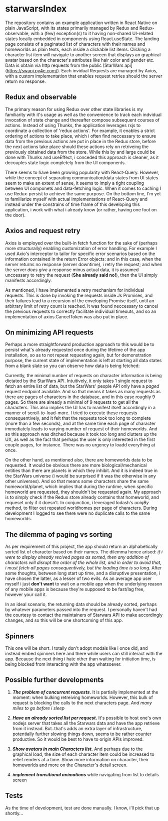 # starwarsIndex

The repository contains an example application written in React Native on plain JavaScript, with its states primarily managed by Redux and Redux-observable, with a (few) exception(s) to it having non-shared UI-related states locally embedded in components using React.useState. The landing page consists of a paginated list of characters with their names and homeworlds as plain texts, each inside a clickable list items. Clicking a character list item will navigate to another screen that displays an graphical avatar based on the character's attributes like hair color and gender etc. Data is obtain via http requests from the public [StarWars api] (https://swapi.py4e.com/). Each invidual Requests are managed by Axios, with a custom implementation that enables request retries should the server return no response.

## Redux and observable
The primary reason for using Redux over other state libraries is my familiarity with it's usage as well as the convenience to track each indvidual invocation of state change and thereafter compose subsequent courses of actions. Instead of using Thunks, the application leverages rxjs to coordinate a collection of 'redux actions'. For example, it enables a strict ordering of actions to take place, which i often find neccessary to ensure data from the previous actions are put in place in the Redux store, before the next actions take place should these actions rely on retriveing the previously obtained data from the store. While this by and large could be done with Thunks and useEffect, i conceded this approach is cleaner, as it decouples state logic completely from the UI components.

There seems to have been growing popularity with React-Query. However, while the concept of separating communication/data states from UI states seem to make an extent of sense, it seems to imply a tight coupling between UI componets and data-fetching logic. When it comes to caching I use Redux-persist to achieve the same purpose. On the bottom line, I'm yet to familiarize myself with actual implementations of React-Query and instead under the constrains of time frame of this developing this application, i work with what i already know (or rather, having one foot on the door).

## Axios and request retry
Axios is employed over the built-in fetch function for the sake of (perhaps more structurally) enabling customization of error handling. For example I used Axio's interceptor to tailor for specific error scenarios based on the information contained in the return Error objects: and in this case, when the server returns no response (server downtime), i retry the request; and when the server *does give* a response minus actual data, it is assumed unccessary to retry the request (**She already said no!**), then the UI simply manifests accordingly.

As mentioned, I have implemented a retry mechanism for individual requests. This is done by invoking the requests inside Js Promises, and their failures lead to a recursion of the enveloping Promise itself, until an arbitrary limit of retry count is reached. It was found neccessary to cancel the previous requests to correctly facilitate individual timeouts, and so an implementation of axios.CancelToken was also put in place.

## On minimizing API requests
Perhaps a more straightforward production approach to this would be to persist what's already requested once during the lifetime of the app installation, so as to not repeat requesting again, but for demonstration purpose, the current state of implementation is left at starting all data states from a blank slate so you can observe how data is being fetched:

Currently, the minimal number of requests on character information is being dictated by the StarWars API. Intuitively, it only takes 1 single request to fetch an entire list of data, but the StarWars' people API only have a *paged* request endpoint available. And so that means it takes as many requests as there are pages of characters in the database, and in this case roughly 9 pages. So there are already a minimal of 9 requests to get all the characters. This also implies the UI has to manifest itself accordingly in a manner of scroll-to-load-more. I tried to execute these requests consequentively, and it felt that the requests took too long to complete (more than a few seconds), and at the same time each page of character immediately leads to varying number of request of their homeworlds. And so this approach was ditched because it took too long and clutters up the UX, as well as the fact that perhaps the user is only interested in the first couple pages, for instance. There was no urgency to loadd everything at once.

On the other hand, as mentioned also, there are homeworlds data to be requested. It would be obvious there are more biological/mechanical entities than there are planets in which they inhibit. And it is indeed true in the StarWars universe (i would be surprised if it was the otherwise in any other universes). And so that means some characters share the same homeworld/planet, which implies that during the runtime, when specific homeworld are requested, they shouldn't be requested again. My approach is to simply check if the Redux store already contains that homeworld, and requeset only if it doesn't. In conjunction, i leveraged lodash's *uniqBy* method, to filter out repeated worldhomes per page of characters. During development I logged to see there were no duplicate calls to the same homeworlds.

## The dilemma of paging vs sorting
As per requirement of this project, the app should return an alphabetically sorted list of character based on their names. The dilemma hence arised: *if i were to display already recived pages as sorted, then any addition of characters will disrupt the order of the whole list, and in order to avoid that, i must fetch all pages consequentively, but the loading time is so long*. After some thoughts, between long start up time, and a disruptive presentation, i have chosen the latter, as a lesser of two evils. As an average app user myself i just **don't want** to wait on a mobile app when the underlying reason of any mobile apps is because they're supposed to be fast/lag free, however your call it.

In an ideal scenario, the returning data should be already sorted, perhaps by whatever parameters passed into the request. I personally haven't had the courtesy to contact the maintainers of Starwars API to make accordingly changes, and so this will be one shortcoming of this app.

## Spinners
This one will be short. I totally don't adopt modals like i once did, and instead embed spinners here and there while users can still interact with the app. Because the next thing i hate other than waiting for initiation time, is being blocked from interacting with the app whatsoever.

## Possible further developments

1. ***The problem of concurrent requests.*** It is partially implemented at the moment: when bulking retreiving homeworlds. However, this bulk of request is blocking the calls to the next characters page. *And many miles to go before i sleep* 

2. ***Have an already sorted list per request.*** It's possible to host one's own nodejs server that takes all the Starwars data and have the app retrieve from it instead. But..that's adds an extra layer of infrastructure, potentially further slowing things down, seems to be rather counter productive. So it would be best to have to origin APIs improved.

3. ***Show avatars in main Characters list.*** And perhaps due to the graphical load, the size of each character item could be increased to relief renders at a time. Show more information on character, their homeworlds and more on the Character's detail screen.

4. ***implement transitional animations*** while navigating from list to details screen

## Tests
As the time of development, test are done manually. I know, i'll pick that up shortly...

  

